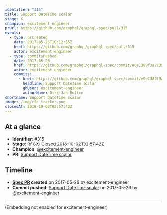 ```yaml
---
identifier: "315"
title: Support DateTime scalar
stage: X
champion: excitement-engineer
prUrl: https://github.com/graphql/graphql-spec/pull/315
events:
  - type: prCreated
    date: 2017-05-26T10:12:35Z
    href: https://github.com/graphql/graphql-spec/pull/315
    actor: excitement-engineer
  - type: commitsPushed
    date: 2017-05-26
    href: https://github.com/graphql/graphql-spec/commit/e0e1389f3a2135cc065193d7a9075cc11a2a31cd
    actor: excitement-engineer
    commits:
      - href: https://github.com/graphql/graphql-spec/commit/e0e1389f3a2135cc065193d7a9075cc11a2a31cd
        headline: Support DateTime scalar
        ghUser: excitement-engineer
        authorName: Dirk-Jan Rutten
shortname: Support DateTime scalar
image: /img/rfc_tracker.png
closedAt: 2018-10-02T02:57:42Z
---
```


## At a glance

- **Identifier**: #315
- **Stage**: [RFCX: Closed](https://github.com/graphql/graphql-spec/blob/main/CONTRIBUTING.md#stage-x-rejected) 2018-10-02T02:57:42Z
- **Champion**: [@excitement-engineer](https://github.com/excitement-engineer)
- **PR**: [Support DateTime scalar](https://github.com/graphql/graphql-spec/pull/315)

<!-- BEGIN_CUSTOM_TEXT -->



<!-- END_CUSTOM_TEXT -->

## Timeline

- **[Spec PR](https://github.com/graphql/graphql-spec/pull/315) created** on 2017-05-26 by excitement-engineer
- **Commit pushed**: [Support DateTime scalar](https://github.com/graphql/graphql-spec/commit/e0e1389f3a2135cc065193d7a9075cc11a2a31cd) on 2017-05-26 by [@excitement-engineer](https://github.com/excitement-engineer)

<!-- VERBATIM -->

---

(Embedding not enabled for excitement-engineer)
